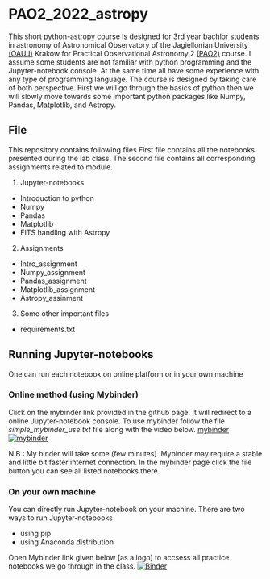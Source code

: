 # PAO2_2022_astropy
This short python-astropy course is designed for 3rd year bachlor students in astronomy of Astronomical Observatory of the Jagiellonian University [(OAUJ)](http://www.oa.uj.edu.pl/index.en.html) Krakow for Practical Observational Astronomy 2 [(PAO2)]() course. I assume some students are not familiar with python programming and the Jupyter-notebook console. At the same time all have some experience with any type of programming language. The course is designed by taking care of both perspective. First we will go through the basics of python then we will slowly move towards some important python packages like  Numpy, Pandas, Matplotlib, and Astropy.

## File
This repository contains following files
First file contains all the notebooks presented during the lab class. The second file contains all corresponding assignments related to module.
1. Jupyter-notebooks
* Introduction to python
* Numpy
* Pandas
* Matplotlib
* FITS handling with Astropy
2. Assignments
* Intro_assignment
* Numpy_assignment
* Pandas_assignment
* Matplotlib_assignment
* Astropy_assinment
3. Some other important files
* requirements.txt

## Running  Jupyter-notebooks
One can run each notebook on online platform or in your own machine
### Online method (using Mybinder)
Click on the mybinder link provided in the github page. It will redirect to a online Jupyter-notebook console.
To use mybinder follow the file *simple_mybinder_use.txt* file along with the video below.
[mybinder](https://user-images.githubusercontent.com/45534866/169696890-5eabf671-ac2b-4389-a84a-06baf4d8e300.mp4)
[![mybinder](https://user-images.githubusercontent.com/45534866/169702246-255ffcf5-74bd-4c90-b8cb-6b3db0666e26.png)]([https://youtu.be/T-D1KVIuvjA](https://user-images.githubusercontent.com/45534866/169696890-5eabf671-ac2b-4389-a84a-06baf4d8e300.mp4))

N.B : My binder will take some (few minutes). Mybinder may require a stable and little bit faster internet connection. In the mybinder page click the file button you can see all listed notebooks there. 

### On your own machine
You can directly run Jupyter-notebook on your machine. There are two ways to run Jupyter-notebooks  

* using pip
* using Anaconda distribution


Open Mybinder link given below [as a logo] to accsess all practice notebooks we go through in the class.
[![Binder](https://mybinder.org/badge_logo.svg)](https://mybinder.org/v2/gh/sagar-sethi/PAO2_2022_astropy/main?labpath=Introduction.ipynb)
